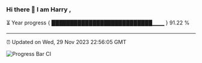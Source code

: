 ### Hi there 👋 I am Harry , 

⏳ Year progress { ███████████████████████████▁▁▁ } 91.22 %

---

⏰ Updated on Wed, 29 Nov 2023 22:56:05 GMT

![Progress Bar CI](https://github.com/duykhang68/duykhang68/workflows/Progress%20Bar%20CI/badge.svg)
